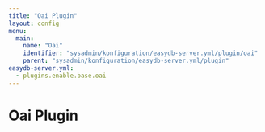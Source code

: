 ```yaml
---
title: "Oai Plugin"
layout: config
menu:
  main:
    name: "Oai"
    identifier: "sysadmin/konfiguration/easydb-server.yml/plugin/oai"
    parent: "sysadmin/konfiguration/easydb-server.yml/plugin"
easydb-server.yml:
  - plugins.enable.base.oai
---
```

# Oai Plugin